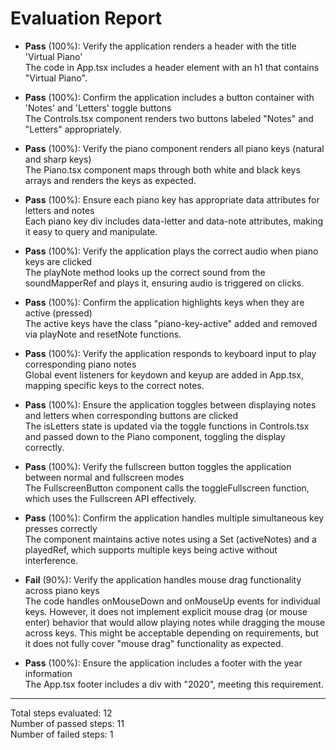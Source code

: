 # Evaluation Report

- **Pass** (100%): Verify the application renders a header with the title 'Virtual Piano'  
  The code in App.tsx includes a header element with an h1 that contains "Virtual Piano".

- **Pass** (100%): Confirm the application includes a button container with 'Notes' and 'Letters' toggle buttons  
  The Controls.tsx component renders two buttons labeled "Notes" and "Letters" appropriately.

- **Pass** (100%): Verify the piano component renders all piano keys (natural and sharp keys)  
  The Piano.tsx component maps through both white and black keys arrays and renders the keys as expected.

- **Pass** (100%): Ensure each piano key has appropriate data attributes for letters and notes  
  Each piano key div includes data-letter and data-note attributes, making it easy to query and manipulate.

- **Pass** (100%): Verify the application plays the correct audio when piano keys are clicked  
  The playNote method looks up the correct sound from the soundMapperRef and plays it, ensuring audio is triggered on clicks.

- **Pass** (100%): Confirm the application highlights keys when they are active (pressed)  
  The active keys have the class "piano-key-active" added and removed via playNote and resetNote functions.

- **Pass** (100%): Verify the application responds to keyboard input to play corresponding piano notes  
  Global event listeners for keydown and keyup are added in App.tsx, mapping specific keys to the correct notes.

- **Pass** (100%): Ensure the application toggles between displaying notes and letters when corresponding buttons are clicked  
  The isLetters state is updated via the toggle functions in Controls.tsx and passed down to the Piano component, toggling the display correctly.

- **Pass** (100%): Verify the fullscreen button toggles the application between normal and fullscreen modes  
  The FullscreenButton component calls the toggleFullscreen function, which uses the Fullscreen API effectively.

- **Pass** (100%): Confirm the application handles multiple simultaneous key presses correctly  
  The component maintains active notes using a Set (activeNotes) and a playedRef, which supports multiple keys being active without interference.

- **Fail** (90%): Verify the application handles mouse drag functionality across piano keys  
  The code handles onMouseDown and onMouseUp events for individual keys. However, it does not implement explicit mouse drag (or mouse enter) behavior that would allow playing notes while dragging the mouse across keys. This might be acceptable depending on requirements, but it does not fully cover "mouse drag" functionality as expected.

- **Pass** (100%): Ensure the application includes a footer with the year information  
  The App.tsx footer includes a div with "2020", meeting this requirement.

---

Total steps evaluated: 12  
Number of passed steps: 11  
Number of failed steps: 1